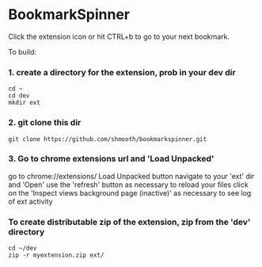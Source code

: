 # BookmarkSpinner

Click the extension icon or hit CTRL+b to go to your next bookmark.


To build:

### 1. create a directory for the extension, prob in your dev dir
```
cd ~
cd dev
mkdir ext
```

### 2. git clone this dir
`git clone https://github.com/shmooth/bookmarkspinner.git`


### 3. Go to chrome extensions url and 'Load Unpacked'
go to chrome://extensions/
Load Unpacked button
navigate to your 'ext' dir and 'Open'
use the 'refresh' button as necessary to reload your files
click on the 'Inspect views background page (inactive)' as necessary to see log of ext activity



### To create distributable zip of the extension, zip from the 'dev' directory
```
cd ~/dev
zip -r myextension.zip ext/
```








